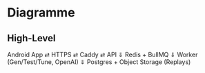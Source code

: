 # Diagramme

## High-Level
Android App ⇄ HTTPS ⇄ Caddy ⇄ API
                           ⇓
                       Redis + BullMQ
                           ⇓
                        Worker (Gen/Test/Tune, OpenAI)
                           ⇓
                 Postgres + Object Storage (Replays)
